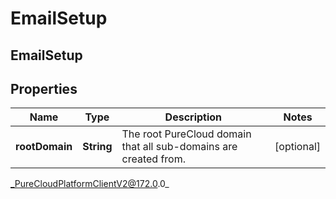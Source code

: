 # EmailSetup

## EmailSetup

## Properties

|Name | Type | Description | Notes|
|------------ | ------------- | ------------- | -------------|
| **rootDomain** | **String** | The root PureCloud domain that all sub-domains are created from. | [optional] |



_PureCloudPlatformClientV2@172.0.0_
